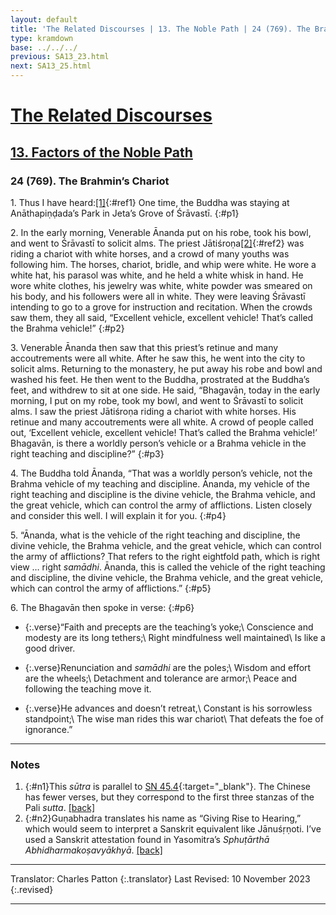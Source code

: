 ```yaml
---
layout: default
title: 'The Related Discourses | 13. The Noble Path | 24 (769). The Brahmin’s Chariot'
type: kramdown
base: ../../../
previous: SA13_23.html
next: SA13_25.html
---
```


# [The Related Discourses](../index.html)
## [13. Factors of the Noble Path](index.html)
### 24 (769). The Brahmin’s Chariot

1\. Thus I have heard:[\[1\]](#n1){:#ref1} One time, the Buddha was staying at Anāthapiṇḍada’s Park in Jeta’s Grove of Śrāvastī.
{:#p1}

2\. In the early morning, Venerable Ānanda put on his robe, took his bowl, and went to Śrāvastī to solicit alms. The priest Jātiśroṇa[\[2\]](#n2){:#ref2} was riding a chariot with white horses, and a crowd of many youths was following him. The horses, chariot, bridle, and whip were white. He wore a white hat, his parasol was white, and he held a white whisk in hand. He wore white clothes, his jewelry was white, white powder was smeared on his body, and his followers were all in white. They were leaving Śrāvastī intending to go to a grove for instruction and recitation. When the crowds saw them, they all said, “Excellent vehicle, excellent vehicle! That’s called the Brahma vehicle!”
{:#p2}

3\. Venerable Ānanda then saw that this priest’s retinue and many accoutrements were all white. After he saw this, he went into the city to solicit alms. Returning to the monastery, he put away his robe and bowl and washed his feet. He then went to the Buddha, prostrated at the Buddha’s feet, and withdrew to sit at one side. He said, “Bhagavān, today in the early morning, I put on my robe, took my bowl, and went to Śrāvastī to solicit alms. I saw the priest Jātiśroṇa riding a chariot with white horses. His retinue and many accoutrements were all white. A crowd of people called out, ‘Excellent vehicle, excellent vehicle! That’s called the Brahma vehicle!’ Bhagavān, is there a worldly person’s vehicle or a Brahma vehicle in the right teaching and discipline?”
{:#p3}

4\. The Buddha told Ānanda, “That was a worldly person’s vehicle, not the Brahma vehicle of my teaching and discipline. Ānanda, my vehicle of the right teaching and discipline is the divine vehicle, the Brahma vehicle, and the great vehicle, which can control the army of afflictions. Listen closely and consider this well. I will explain it for you.
{:#p4}

5\. “Ānanda, what is the vehicle of the right teaching and discipline, the divine vehicle, the Brahma vehicle, and the great vehicle, which can control the army of afflictions? That refers to the right eightfold path, which is right view … right <em>samādhi</em>. Ānanda, this is called the vehicle of the right teaching and discipline, the divine vehicle, the Brahma vehicle, and the great vehicle, which can control the army of afflictions.”
{:#p5}

6\. The Bhagavān then spoke in verse:
{:#p6}

* {:.verse}“Faith and precepts are the teaching’s yoke;\\
Conscience and modesty are its long tethers;\\
Right mindfulness well maintained\\
Is like a good driver.

* {:.verse}Renunciation and <em>samādhi</em> are the poles;\\
Wisdom and effort are the wheels;\\
Detachment and tolerance are armor;\\
Peace and following the teaching move it.

* {:.verse}He advances and doesn’t retreat,\\
Constant is his sorrowless standpoint;\\
The wise man rides this war chariot\\
That defeats the foe of ignorance.”

---

### Notes

1. {:#n1}This <em>sūtra</em> is parallel to [SN 45.4](https://suttacentral.net/sn45.4){:target="_blank"}. The Chinese has fewer verses, but they correspond to the first three stanzas of the Pali <em>sutta</em>. [\[back\]](#ref1)
2. {:#n2}Guṇabhadra translates his name as “Giving Rise to Hearing,” which would seem to interpret a Sanskrit equivalent like Jānuśṛṇoti. I’ve used a Sanskrit attestation found in Yasomitra’s <cite>Sphuṭārthā Abhidharmakoṣavyākhyā</cite>. [\[back\]](#ref2)

---

Translator: Charles Patton
{:.translator}
Last Revised: 10 November 2023
{:.revised}

---